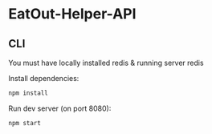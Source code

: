 # EatOut-Helper-API

## CLI

You must have locally installed redis & running server redis

Install dependencies:
```bash
npm install
```
Run dev server (on port 8080):
```bash
npm start
```

